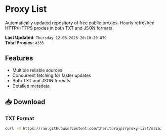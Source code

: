 # Proxy List

Automatically updated repository of free public proxies. Hourly refreshed HTTP/HTTPS proxies in both TXT and JSON formats.

**Last Updated:** `Thursday 12-06-2025 20:10:20 UTC`  
**Total Proxies:** `4335`

## Features
- Multiple reliable sources
- Concurrent fetching for faster updates
- Both TXT and JSON formats
- Detailed metadata

## 📥 Download

### TXT Format
```bash
curl -O https://raw.githubusercontent.com/theriturajps/proxy-list/main/proxies.txt